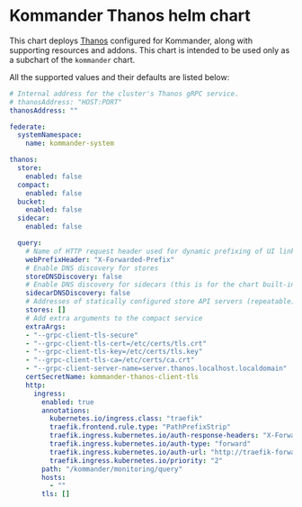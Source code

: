 # Kommander Thanos helm chart

This chart deploys [Thanos](https://github.com/thanos-io/thanos) configured for Kommander, along with supporting resources and addons.
This chart is intended to be used only as a subchart of the `kommander` chart.

All the supported values and their defaults are listed below:

```yaml
# Internal address for the cluster's Thanos gRPC service.
# thanosAddress: "HOST:PORT"
thanosAddress: ""

federate:
  systemNamespace:
    name: kommander-system

thanos:
  store:
    enabled: false
  compact:
    enabled: false
  bucket:
    enabled: false
  sidecar:
    enabled: false

  query:
    # Name of HTTP request header used for dynamic prefixing of UI links and redirects.
    webPrefixHeader: "X-Forwarded-Prefix"
    # Enable DNS discovery for stores
    storeDNSDiscovery: false
    # Enable DNS discovery for sidecars (this is for the chart built-in sidecar service)
    sidecarDNSDiscovery: false
    # Addresses of statically configured store API servers (repeatable).
    stores: []
    # Add extra arguments to the compact service
    extraArgs:
    - "--grpc-client-tls-secure"
    - "--grpc-client-tls-cert=/etc/certs/tls.crt"
    - "--grpc-client-tls-key=/etc/certs/tls.key"
    - "--grpc-client-tls-ca=/etc/certs/ca.crt"
    - "--grpc-client-server-name=server.thanos.localhost.localdomain"
    certSecretName: kommander-thanos-client-tls
    http:
      ingress:
        enabled: true
        annotations:
          kubernetes.io/ingress.class: "traefik"
          traefik.frontend.rule.type: "PathPrefixStrip"
          traefik.ingress.kubernetes.io/auth-response-headers: "X-Forwarded-User"
          traefik.ingress.kubernetes.io/auth-type: "forward"
          traefik.ingress.kubernetes.io/auth-url: "http://traefik-forward-auth-kubeaddons.kubeaddons.svc.cluster.local:4181/"
          traefik.ingress.kubernetes.io/priority: "2"
        path: "/kommander/monitoring/query"
        hosts:
          - ""
        tls: []
```
